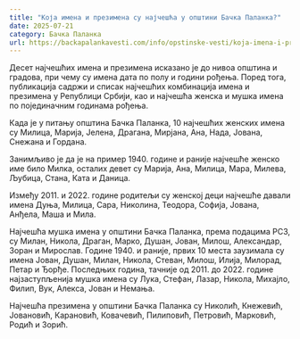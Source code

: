 ```yaml
---
title: "Која имена и презимена су најчешћа у општини Бачка Паланка?"
date: 2025-07-21
category: Бачка Паланка
url: https://backapalankavesti.com/info/opstinske-vesti/koja-imena-i-prezimena-su-najcesca-u-opstini-backa-palanka/
---
```


Десет најчешћих имена и презимена исказано је до нивоа општина и градова, при чему су имена дата по полу и години рођења. Поред тога, публикација садржи и списак најчешћих комбинација имена и презимена у Републици Србији, као и најчешћа женска и мушка имена по појединачним годинама рођења.

Када је у питању општина Бачка Паланка, 10 најчешћих женских имена су Милица, Марија, Јелена, Драгана, Мирјана, Ана, Нада, Јована, Снежана и Гордана.

Занимљиво је да је на пример 1940. године и раније најчешће женско име било Милка, осталих девет су Марија, Ана, Милица, Мара, Милева, Љубица, Стана, Ката и Даница.

Између 2011. и 2022. године родитељи су женској деци најчешће давали имена Дуња, Милица, Сара, Николина, Теодора, Софија, Јована, Анђела, Маша и Мила.

Најчешћа мушка имена у општини Бачка Паланка, према подацима РСЗ, су Милан, Никола, Драган, Марко, Душан, Јован, Милош, Александар, Зоран и Мирослав. Године 1940. и раније, првих 10 места заузимала су имена Јован, Душан, Милан, Никола, Стеван, Милош, Илија, Милорад, Петар и Ђорђе. Последњих година, тачније од 2011. до 2022. године најзаступљенија мушка имена су Лука, Стефан, Лазар, Никола, Михајло, Филип, Вук, Алекса, Јован и Немања.

Најчешћа презимена у општини Бачка Паланка су Николић, Кнежевић, Јовановић, Карановић, Ковачевић, Пилиповић, Петровић, Марковић, Родић и Зорић.
